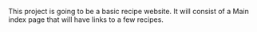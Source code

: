 This project is going to be a basic recipe website. It will consist of a Main index page that will have links to a few recipes. 